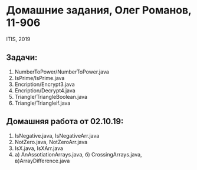 # Домашние задания, Олег Романов, 11-906
ITIS, 2019

## Задачи:
1) NumberToPower/NumberToPower.java
2) IsPrime/IsPrime.java
3) Encription/Encrypt3.java
4) Encription/Decrypt4.java
5) Triangle/TriangleBoolean.java
6) Triangle/Triangleif.java
## Домашняя работа от 02.10.19:
1) IsNegative.java,  IsNegativeArr.java
2) NotZero.java,  NotZeroArr.java
3) IsX.java, IsXArr.java
4) a) AnAssotiationArrays.java, б) CrossingArrays.java, 
в)ArrayDifference.java

